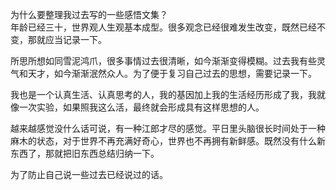 为什么要整理我过去写的一些感悟文集？  
年龄已经三十，世界观人生观基本成型。很多观念已经很难发生改变，既然已经不变，那就应当记录一下。

所思所想如同雪泥鸿爪，很多事情过去很清晰，如今渐渐变得模糊。过去我有些灵气和天才，如今渐渐泯然众人。为了便于复习自己过去的思想，需要记录一下。    

我也是一个认真生活、认真思考的人，我的基因加上我的生活经历形成了我，我就像一次实验，如果照我这么活，最终就会形成具有这样思想的人。  

越来越感觉没什么话可说，有一种江郎才尽的感觉。平日里头脑很长时间处于一种麻木的状态，对于世界不再充满好奇心，世界也不再拥有新鲜感。既然没有什么新东西了，那就把旧东西总结归纳一下。  

为了防止自己说一些过去已经说过的话。
